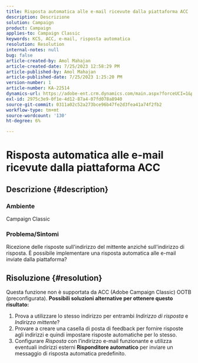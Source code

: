 ```yaml
---
title: Risposta automatica alle e-mail ricevute dalla piattaforma ACC
description: Descrizione
solution: Campaign
product: Campaign
applies-to: Campaign Classic
keywords: KCS, ACC, e-mail, risposta automatica
resolution: Resolution
internal-notes: null
bug: false
article-created-by: Amol Mahajan
article-created-date: 7/25/2023 12:58:29 PM
article-published-by: Amol Mahajan
article-published-date: 7/25/2023 1:25:20 PM
version-number: 1
article-number: KA-22514
dynamics-url: https://adobe-ent.crm.dynamics.com/main.aspx?forceUCI=1&pagetype=entityrecord&etn=knowledgearticle&id=a9dc35ee-ea2a-ee11-bdf4-6045bd006c82
exl-id: 2975c3e9-0f1e-4d12-87a4-07fd078a8940
source-git-commit: 0311a02c52a273bce96b47fe2d3fea41a74f2fb2
workflow-type: tm+mt
source-wordcount: '130'
ht-degree: 6%

---
```


# Risposta automatica alle e-mail ricevute dalla piattaforma ACC

## Descrizione {#description}


### <b>Ambiente</b>

Campaign Classic



### <b>Problema/Sintomi</b>

Ricezione delle risposte sull&#39;indirizzo del mittente anziché sull&#39;indirizzo di risposta. È possibile implementare una risposta automatica alle e-mail inviate dalla piattaforma?


## Risoluzione {#resolution}


Questa funzione non è supportata da ACC (Adobe Campaign Classic) OOTB (preconfigurata).
<b>Possibili soluzioni alternative per ottenere questo risultato:</b>
1. Prova a utilizzare lo stesso indirizzo per entrambi *Indirizzo di risposta* e *Indirizzo mittente*?
2. Provare a creare una casella di posta di feedback per fornire risposte agli indirizzi e quindi impostare risposte automatiche per lo stesso.
3. Configurare *Risposta* con l’indirizzo e-mail funzionante e utilizza eventuali indirizzi esterni <b>Risponditore automatico</b> per inviare un messaggio di risposta automatica predefinito.
